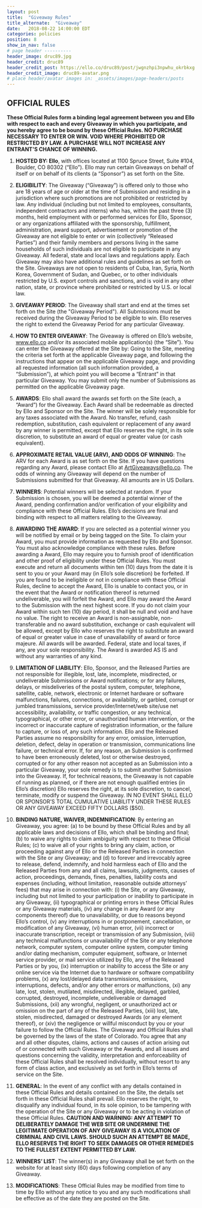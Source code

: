 ```yaml
---
layout: post
title:  "Giveaway Rules"
title_alternate:  "Giveaway"
date:   2018-08-22 14:00:00 EDT
categories: policies
position: 8
show_in_nav: false
# page header ----------
header_image: druc89.jpg
header_credit: druc89
header_credit_post: https://ello.co/druc89/post/jwgnzhpi3npwhu_okrbkxg
header_credit_image: druc89-avatar.png
# place header/avatar images in: _assets/images/page-headers/posts
---
```



## OFFICIAL RULES

**These Official Rules form a binding legal agreement between you and Ello with respect to each and every Giveaway in which you participate, and you hereby agree to be bound by these Official Rules. NO PURCHASE NECESSARY TO ENTER OR WIN. VOID WHERE PROHIBITED OR RESTRICTED BY LAW. A PURCHASE WILL NOT INCREASE ANY ENTRANT'S CHANCE OF WINNING.**

1. **HOSTED BY:  Ello**, with offices located at 1100 Spruce Street, Suite #104, Boulder, CO 80302 (“Ello”).  Ello may run certain Giveaways on behalf of itself or on behalf of its clients (a “Sponsor”) as set forth on the Site.

1. **ELIGIBILITY**:  The Giveaway (“Giveaway”) is offered only to those who are 18 years of age or older at the time of Submission and residing in a jurisdiction where such promotions are not prohibited or restricted by law. Any individual (including but not limited to employees, consultants, independent contractors and interns) who has, within the past three (3) months, held employment with or performed services for Ello, Sponsor, or any organizations affiliated with the sponsorship, fulfillment, administration, award support, advertisement or promotion of the Giveaway are not eligible to enter or win (collectively “Released Parties”) and their family members and persons living in the same households of such individuals are not eligible to participate in any Giveaway. All federal, state and local laws and regulations apply. Each Giveaway may also have additional rules and guidelines as set forth on the Site.  Giveaways are not open to residents of Cuba, Iran, Syria, North Korea, Government of Sudan, and Quebec, or to other individuals restricted by U.S. export controls and sanctions, and is void in any other nation, state, or province where prohibited or restricted by U.S. or local law.

1. **GIVEAWAY PERIOD**:  The Giveaway shall start and end at the times set forth on the Site (the "Giveaway Period").  All Submissions must be received during the Giveaway Period to be eligible to win. Ello reserves the right to extend the Giveaway Period for any particular Giveaway.

1. **HOW TO ENTER GIVEAWAY**: The Giveaway is offered on Ello’s website, www.ello.co and/or its associated mobile application(s) (the “Site”).  You can enter the Giveaway offered at the Site by:  Going to the Site, meeting the criteria set forth at the applicable Giveaway page, and following the instructions that appear on the applicable Giveaway page, and providing all requested information (all such information provided, a “Submission”), at which point you will become a “Entrant” in that particular Giveaway. You may submit only the number of Submissions as permitted on the applicable Giveaway page.

1. **AWARDS**: Ello shall award the awards set forth on the Site (each, a “Award”) for the Giveaway.  Each Award shall be redeemable as directed by Ello and Sponsor on the Site.  The winner will be solely responsible for any taxes associated with the Award.  No transfer, refund, cash redemption, substitution, cash equivalent or replacement of any award by any winner is permitted, except that Ello reserves the right, in its sole discretion, to substitute an award of equal or greater value (or cash equivalent).

1. **APPROXIMATE RETAIL VALUE (ARV), AND ODDS OF WINNING**:  The ARV for each Award is as set forth on the Site. If you have questions regarding any Award, please contact Ello at ArtGiveaways@ello.co. The odds of winning any Giveaway will depend on the number of Submissions submitted for that Giveaway.  All amounts are in US Dollars.

1. **WINNERS**:  Potential winners will be selected at random.  If your Submission is chosen, you will be deemed a potential winner of the Award, pending confirmation and/or verification of your eligibility and compliance with these Official Rules. Ello’s decisions are final and binding with respect to all matters relating to the Giveaway.

1. **AWARDING THE AWARD**: If you are selected as a potential winner you will be notified by email or by being tagged on the Site. To claim your Award, you must provide information as requested by Ello and Sponsor. You must also acknowledge compliance with these rules. Before awarding a Award, Ello may require you to furnish proof of identification and other proof of eligibility under these Official Rules. You must execute and return all documents within ten (10) days from the date it is sent to you or your Award may (in Ello’s sole discretion) be forfeited. If you are found to be ineligible or not in compliance with these Official Rules, decline to accept the Award, Ello is unable to contact you, or in the event that the Award or notification thereof is returned undeliverable, you will forfeit the Award, and Ello may award the Award to the Submission with the next highest score.  If you do not claim your Award within such ten (10) day period, it shall be null and void and have no value.  The right to receive an Award is non-assignable, non-transferable and no award substitution, exchange or cash equivalent will be allowed, except by Ello who reserves the right to substitute an award of equal or greater value in case of unavailability of award or force majeure. All awards will be awarded.  Federal, state and local taxes, if any, are your sole responsibility.  The Award is awarded AS IS and without any warranties of any kind.

1. **LIMITATION OF LIABILITY**:  Ello, Sponsor, and the Released Parties are not responsible for illegible, lost, late, incomplete, misdirected, or undeliverable Submissions or Award notifications; or for any failures, delays, or misdeliveries of the postal system, computer, telephone, satellite, cable, network, electronic or Internet hardware or software malfunctions, failures, connections, or availability, or garbled, corrupt or jumbled transmissions, service provider/Internet/web site/use net accessibility, availability, or traffic congestion, or any technical, typographical, or other error, or unauthorized human intervention, or the incorrect or inaccurate capture of registration information, or the failure to capture, or loss of, any such information.  Ello and the Released Parties assume no responsibility for any error, omission, interruption, deletion, defect, delay in operation or transmission, communications line failure, or technical error. If, for any reason, an Submission is confirmed to have been erroneously deleted, lost or otherwise destroyed, corrupted or for any other reason not accepted as an Submission into a particular Giveaway, your sole remedy is to submit another Submission into the Giveaway.  If, for technical reasons, the Giveaway is not capable of running as planned, or if there are not enough qualified entries (in Ello’s discretion) Ello reserves the right, at its sole discretion, to cancel, terminate, modify or suspend the Giveaway.  IN NO EVENT SHALL ELLO OR SPONSOR’S TOTAL CUMULATIVE LIABILITY UNDER THESE RULES OR ANY GIVEAWAY EXCEED FIFTY DOLLARS ($50).

1. **BINDING NATURE, WAIVER, INDEMNIFICATION**:  By entering an Giveaway, you agree: (a) to be bound by these Official Rules and by all applicable laws and decisions of Ello, which shall be binding and final; (b) to waive any rights to claim ambiguity with respect to these Official Rules; (c) to waive all of your rights to bring any claim, action, or proceeding against any of Ello or the Released Parties in connection with the Site or any Giveaway; and (d) to forever and irrevocably agree to release, defend, indemnify, and hold harmless each of Ello and the Released Parties from any and all claims, lawsuits, judgments, causes of action, proceedings, demands, fines, penalties, liability  costs and expenses (including, without limitation, reasonable outside attorneys’ fees) that may arise in connection with: (i) the Site, or any Giveaway, including but not limited to your participation or inability to participate in any Giveaway, (ii) typographical or printing errors in these Official Rules or any Giveaway materials, (iv) any change in any Award (or any components thereof) due to unavailability, or due to reasons beyond Ello’s control, (v) any interruptions in or postponement, cancellation, or modification of any Giveaway, (vi) human error, (vii) incorrect or inaccurate transcription, receipt or transmission of any Submission, (viii) any technical malfunctions or unavailability of the Site or any telephone network, computer system, computer online system, computer timing and/or dating mechanism, computer equipment, software, or Internet service provider, or mail service utilized by Ello, any of the Released Parties or by you, (ix) interruption or inability to access the Site or any online service via the Internet due to hardware or software compatibility problems, (x) any lost/delayed data transmissions, omissions, interruptions, defects, and/or any other errors or malfunctions, (xi) any late, lost, stolen, mutilated, misdirected, illegible, delayed, garbled, corrupted, destroyed, incomplete, undeliverable or damaged Submissions, (xii) any wrongful, negligent, or unauthorized act or omission on the part of any of the Released Parties, (xiii) lost, late, stolen, misdirected, damaged or destroyed Awards (or any element thereof), or (xiv) the negligence or willful misconduct by you or your failure to follow the Official Rules.  The Giveaway and Official Rules shall be governed by the laws of the state of Colorado. You agree that any and all other disputes, claims, actions and causes of action arising out of or connected with such Giveaway or the Awards, and all issues and questions concerning the validity, interpretation and enforceability of these Official Rules shall be resolved individually, without resort to any form of class action, and exclusively as set forth in Ello’s terms of service on the Site.

1. **GENERAL**:  In the event of any conflict with any details contained in these Official Rules and details contained on the Site, the details set forth in these Official Rules shall prevail.  Ello reserves the right, to disqualify any individual found, in its sole opinion, to be tampering with the operation of the Site or any Giveaway or to be acting in violation of these Official Rules.  **CAUTION AND WARNING: ANY ATTEMPT TO DELIBERATELY DAMAGE THE WEB SITE OR UNDERMINE THE LEGITIMATE OPERATION OF ANY GIVEAWAY IS A VIOLATION OF CRIMINAL AND CIVIL LAWS. SHOULD SUCH AN ATTEMPT BE MADE, ELLO RESERVES THE RIGHT TO SEEK DAMAGES OR OTHER REMEDIES TO THE FULLEST EXTENT PERMITTED BY LAW.**

1. **WINNERS’ LIST**:  The winner(s) in any Giveaway shall be set forth on the website for at least sixty (60) days following completion of any Giveaway.

1. **MODIFICATIONS**: These Official Rules may be modified from time to time by Ello without any notice to you and any such modifications shall be effective as of the date they are posted on the Site.
